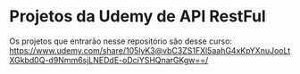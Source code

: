 <h1>Projetos da Udemy de API RestFul</h1>

Os projetos que entrarão nesse repositório são desse curso: https://www.udemy.com/share/105lyK3@vbC3ZS1FXl5aahG4xKpYXnuJooLtXGkbd0Q-d9Nmm6sjLNEDdE-oDciYSHQnarGKgw==/
